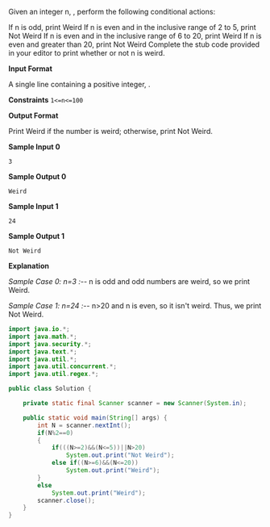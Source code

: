 Given an integer n, , perform the following conditional actions:

If n is odd, print Weird
If n is even and in the inclusive range of 2 to 5, print Not Weird
If n is even and in the inclusive range of 6 to 20, print Weird
If n is even and greater than 20, print Not Weird
Complete the stub code provided in your editor to print whether or not n is weird.

**Input Format**

A single line containing a positive integer, .

**Constraints**
`1<=n<=100`

**Output Format**

Print Weird if the number is weird; otherwise, print Not Weird.

**Sample Input 0**

`3`

**Sample Output 0**

`Weird`

**Sample Input 1**

`24`

**Sample Output 1**

`Not Weird`

**Explanation**

*Sample Case 0: n=3 :--*
n is odd and odd numbers are weird, so we print Weird.

*Sample Case 1: n=24 :--*
n>20 and n is even, so it isn't weird. Thus, we print Not Weird.

```java
import java.io.*;
import java.math.*;
import java.security.*;
import java.text.*;
import java.util.*;
import java.util.concurrent.*;
import java.util.regex.*;

public class Solution {

    private static final Scanner scanner = new Scanner(System.in);

    public static void main(String[] args) {
        int N = scanner.nextInt();
        if(N%2==0)
        {
            if(((N>=2)&&(N<=5))||N>20)
                System.out.print("Not Weird");
            else if((N>=6)&&(N<=20))
                System.out.print("Weird");
        }
        else
            System.out.print("Weird");
        scanner.close();
    }
}
```
